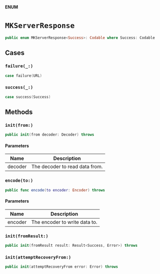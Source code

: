 **ENUM**

# `MKServerResponse`

```swift
public enum MKServerResponse<Success>: Codable where Success: Codable
```

## Cases
### `failure(_:)`

```swift
case failure(URL)
```

### `success(_:)`

```swift
case success(Success)
```

## Methods
### `init(from:)`

```swift
public init(from decoder: Decoder) throws
```

#### Parameters

| Name | Description |
| ---- | ----------- |
| decoder | The decoder to read data from. |

### `encode(to:)`

```swift
public func encode(to encoder: Encoder) throws
```

#### Parameters

| Name | Description |
| ---- | ----------- |
| encoder | The encoder to write data to. |

### `init(fromResult:)`

```swift
public init(fromResult result: Result<Success, Error>) throws
```

### `init(attemptRecoveryFrom:)`

```swift
public init(attemptRecoveryFrom error: Error) throws
```
